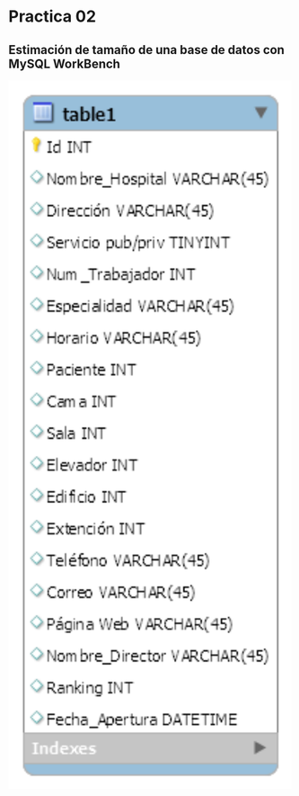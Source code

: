 # Practica 02

## Estimación de tamaño de una base de datos con MySQL WorkBench

 <img width="1039" alt="rename_screenshot" src="ADB.png" width= "800">

